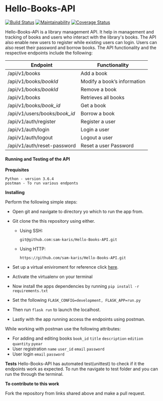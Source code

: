 # Hello-Books-API
[![Build Status](https://travis-ci.org/sam-karis/Hello-Books-API.svg?branch=master)](https://travis-ci.org/sam-karis/Hello-Books-API)  [![Maintainability](https://api.codeclimate.com/v1/badges/6a4b6e3805c74b78d14f/maintainability)](https://codeclimate.com/github/sam-karis/Hello-Books-API/maintainability) [![Coverage Status](https://coveralls.io/repos/github/sam-karis/Hello-Books-API/badge.svg?branch=Challenge-Three)](https://coveralls.io/github/sam-karis/Hello-Books-API?branch=Challenge-Three)

Hello-Books-APi is a library management API. It help in management and tracking of books and users who interact with the library's books. The API also enable new users to register while existing users can login. Users can also reset their password and borrow books.
The API functionality and the respective endpoints include the following:

|Endpoint                        | Functionality              | 
|--------------------------------|----------------------------
|/api/v1/books                   |Add a book                   |  
|/api/v1/books/*bookId*          |Modify a book’s information |
|/api/v1/books/*bookId*          |Remove a book                |
|/api/v1/books                   |Retrieves all books          |
|/api/v1/books/*book_id*         |Get a book                  |
|/api/v1/users/books/*book_id*   |Borrow a book               |
|/api/v1/auth/register           |Register a user             |
|/api/v1/auth/login              |Login a user               |
|/api/v1/auth/logout             |Logout a user              |
|/api/v1/auth/reset-password     |Reset a user Password      |

#### Running and Testing of the API

**Prequisites**
```
Python - version 3.6.4
postman - To run various endponts
```
**Installing**   

Perform the following simple steps:   
- Open git and navigate to directory yo which to run the app from.
- Git clone the this repository using either.
  - Using SSH:
    
    ``git@github.com:sam-karis/Hello-Books-API.git``
  
  - Using HTTP:
    
    ``https://github.com/sam-karis/Hello-Books-API.git``

- Set up a virtual eniviroment for reference click [here](http://docs.python-guide.org/en/latest/dev/virtualenvs/).

- Activate the virtualenv on your terminal

- Now install the apps dependencies by running `pip install -r requirements.txt`

- Set the following ``FLASK_CONFIG=development, FLASK_APP=run.py``
- Then run ``flask run`` to launch the localhost.
- Lastly with the app running access the endpoints using postman.

While working with postman use the following attributes:
- For adding and editing books
``book_id`` ``title`` ``description`` ``edition`` ``quantity`` ``pyear``
- User registration
``name`` ``user_id`` ``email`` ``password``
- User login
``email``  ``password``

**Tests**
Hello-Books-API has automated test(unittest) to check if it the endpoints work as expected. To run the navigate to test folder and you can run the through the terminal.

**To contribute to this work**

Fork the repository from links shared above and make a pull request.